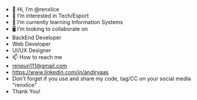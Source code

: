 - 👋 Hi, I’m @renxlice
- 👀 I’m interested in Tech/Esport
- 🌱 I’m currently learning Information Systems 
- 🖥 I’m looking to collaborate on
- BackEnd Developer
- Web Developer
- UI/UX Designer
- 📫 How to reach me
- renpun111@gmail.com
- https://www.linkedin.com/in/andiryaas
- Don't forget if you use and share my code, tag/CC on your social media "renxlice"
- Thank You!
<!---
renxlice/renxlice is a ✨ special ✨ repository because its `README.md` (this file) appears on your GitHub profile.
You can click the Preview link to take a look at your changes.
--->
